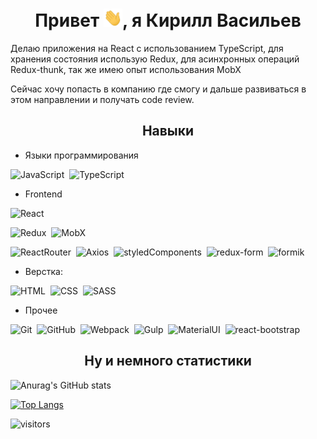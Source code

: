 <h1 align="center">Привет <img src="https://raw.githubusercontent.com/kirillwork56/kirillwork56/master/Hi.gif" width="30px">, я Кирилл Васильев </h1>

<p>
Делаю приложения на React с использованием TypeScript, для хранения состояния использую Redux, для асинхронных операций Redux-thunk, так же имею опыт использования MobX 

Сейчас хочу попасть в компанию где смогу и дальше развиваться в этом направлении и получать code review.
</p>

<h2 align="center">Навыки</h2>

- Языки программирования

![JavaScript](https://img.shields.io/badge/-JavaScript-05122A?style=center&logo=javascript)&nbsp; 
![TypeScript](https://img.shields.io/badge/-TypeScript-05122A?style=center&logo=TypeScript)&nbsp; 

- Frontend

![React](https://img.shields.io/badge/-React-05122A?style=flat&logo=react)&nbsp;

![Redux](https://img.shields.io/badge/-Redux-05122A?style=flat&logo=Redux)&nbsp;
![MobX](https://img.shields.io/badge/-MobX-05122A?style=flat&logo=MobX)&nbsp;


![ReactRouter](https://img.shields.io/badge/-React_Router-05122A?style=flat&logo=Reactrouter)&nbsp;
![Axios](https://img.shields.io/badge/-Axios-05122A?style=flat&logo=Axios)&nbsp;
![styledComponents](https://img.shields.io/badge/-styled_components-05122A?style=flat&logo=styled-components
)&nbsp;
![redux-form](https://img.shields.io/badge/-redux_form-05122A?style=flat&logo=redux-form)&nbsp;
![formik](https://img.shields.io/badge/-formik-05122A?style=flat&logo=formik
)&nbsp;

- Верстка:

![HTML](https://img.shields.io/badge/-HTML-05122A?style=flat&logo=HTML5)&nbsp;
![CSS](https://img.shields.io/badge/-CSS-05122A?style=flat&logo=CSS3)&nbsp;
![SASS](https://img.shields.io/badge/-SASS-05122A?style=flat&logo=SASS)&nbsp;

- Прочее

![Git](https://img.shields.io/badge/-Git-05122A?style=flat&logo=Git)&nbsp;
![GitHub](https://img.shields.io/badge/-GitHub-05122A?style=flat&logo=GitHub)&nbsp;
![Webpack](https://img.shields.io/badge/-Webpack-05122A?style=flat&logo=Webpack)&nbsp;
![Gulp](https://img.shields.io/badge/-Gulp-05122A?style=flat&logo=Gulp)&nbsp;
![MaterialUI](https://img.shields.io/badge/-Material_UI-05122A?style=flat&logo=MaterialUI)&nbsp;
![react-bootstrap](https://img.shields.io/badge/-React_bootstrap-05122A?style=flat&logo=bootstrap)&nbsp;



<h2 align="center">Ну и немного статистики</h2>

![Anurag's GitHub stats](https://github-readme-stats.vercel.app/api?username=kirillwork56&show_icons=true&hide=stars,prs,issues,contribs&count_private=true)


[![Top Langs](https://github-readme-stats.vercel.app/api/top-langs/?username=kirillwork56&layout=compact)](https://github.com/kirillwork56)

![visitors](https://visitor-badge.laobi.icu/badge?page_id=kirillwork56.id)
